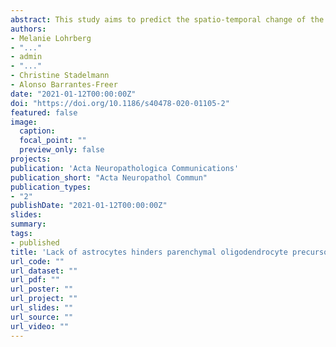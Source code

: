 ```yaml
---
abstract: This study aims to predict the spatio-temporal change of the urban sprawl in Jeju isalnd. This study consists of three stages. First, we construct 2009 and 2019 social-environment data for 2009 and 2019, which are the basis for the sprawl prediction. Second, the Neighborhood test model (ARD) is used to select a suitable Neighborhood. Using the selected Neighborhood and 2009 predictor variables, we predict 2019 and 2029 landcover map. Third, after measuring and classifying the sprawl between 2009 to 2019 and 2019 to 2029, the spatiotemporal changes are analyzed. The result show that, Leapfrog and Edge-expansion appeared noticeably due to large-scale development between 2009 and 2019, and in contrast to this, there are more Infilling in 2029. This study is meaningful in that it can be used as a new basic data for preventing ineffective development and efficient management of the land by predicting spatio-temporal changes of urban sprawl and analyze by type using the Cellular Automata (CA) based SIMLANDER model for the first time in Korea..
authors:
- Melanie Lohrberg
- "..."
- admin
- "..."
- Christine Stadelmann
- Alonso Barrantes-Freer
date: "2021-01-12T00:00:00Z"
doi: "https://doi.org/10.1186/s40478-020-01105-2"
featured: false
image:
  caption:
  focal_point: ""
  preview_only: false
projects:
publication: 'Acta Neuropathologica Communications'
publication_short: "Acta Neuropathol Commun"
publication_types:
- "2"
publishDate: "2021-01-12T00:00:00Z"
slides:
summary:
tags:
- published
title: 'Lack of astrocytes hinders parenchymal oligodendrocyte precursor cells from reaching a myelinating state in osmolyte-induced demyelination'
url_code: ""
url_dataset: ""
url_pdf: ""
url_poster: ""
url_project: ""
url_slides: ""
url_source: ""
url_video: ""
---
```

